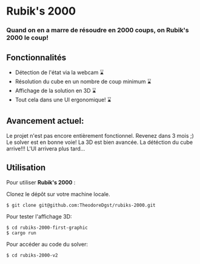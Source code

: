 # Rubik's 2000
### Quand on en a marre de résoudre en 2000 coups, on Rubik's 2000 le coup!

## Fonctionnalités

- Détection de l'état via la webcam &#x231B;
- Résolution du cube en un nombre de coup minimum &#x231B;
- Affichage de la solution en 3D &#x231B;
- Tout cela dans une UI ergonomique! &#x231B;

## Avancement actuel:
Le projet n'est pas encore entièrement fonctionnel. Revenez dans 3 mois ;)
Le solver est en bonne voie!
La 3D est bien avancée.
La détéction du cube arrive!!!
L'UI arrivera plus tard...

## Utilisation

Pour utiliser **Rubik's 2000** :

Clonez le dépôt sur votre machine locale.
```
$ git clone git@github.com:TheodoreDgst/rubiks-2000.git
```

Pour tester l'affichage 3D:
```
$ cd rubiks-2000-first-graphic
$ cargo run
```
Pour accéder au code du solver:
```
$ cd rubiks-2000-v2
```
